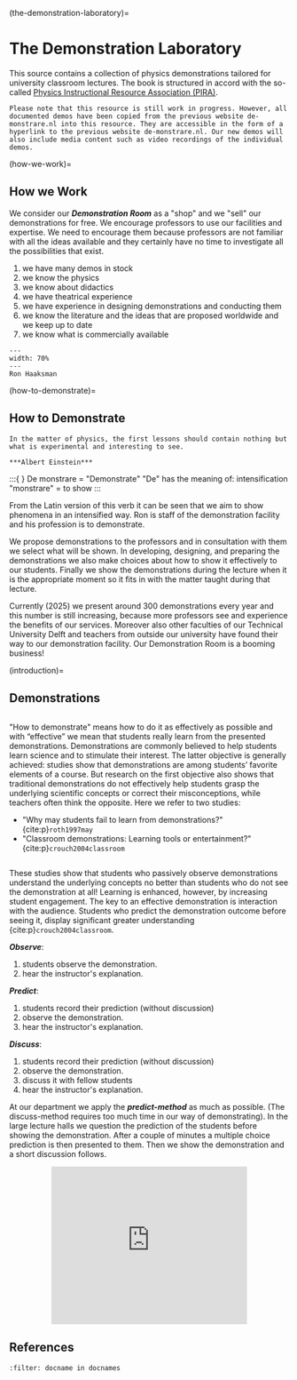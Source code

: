 (the-demonstration-laboratory)=
# The Demonstration Laboratory

This source contains a collection of physics demonstrations tailored for university classroom lectures. The book is structured in accord with the so-called [Physics Instructional Resource Association (PIRA)](https://pira.wildapricot.org/).

```{important}
Please note that this resource is still work in progress. However, all documented demos have been copied from the previous website de-monstrare.nl into this resource. They are accessible in the form of a hyperlink to the previous website de-monstrare.nl. Our new demos will also include media content such as video recordings of the individual demos.
```

(how-we-work)=
## How we Work
We consider our ***Demonstration Room*** as a "shop" and we "sell" our demonstrations for free. We encourage professors to use our facilities and expertise. We need to encourage them because professors are not familiar with all the ideas available and they certainly have no time to investigate all the possibilities that exist.

1. we have many demos in stock
2. we know the physics
3. we know about didactics
4. we have theatrical experience
5. we have experience in designing demonstrations and conducting them
6. we know the literature and the ideas that are proposed worldwide and we keep up to date
7. we know what is commercially available

```{figure} ../../figures/Ron.jpg
---
width: 70%
---
Ron Haaksman
```

(how-to-demonstrate)=
## How to Demonstrate

```{note}
In the matter of physics, the first lessons should contain nothing but what is experimental and interesting to see. 

***Albert Einstein***
```

:::{ }
De monstrare = "Demonstrate"
"De" has the meaning of: intensification
"monstrare" = to show
:::

From the Latin version of this verb it can be seen that we aim to show phenomena in an intensified way. Ron is staff of the demonstration facility and his profession is to demonstrate.

We propose demonstrations to the professors and in consultation with them we select what will be shown. In developing, designing, and preparing the demonstrations we also make choices about how to show it effectively to our students. Finally we show the demonstrations during the lecture when it is the appropriate moment so it fits in with the matter taught during that lecture.

Currently (2025) we present around 300 demonstrations every year and this number is still increasing, because more professors see and experience the benefits of our services. Moreover also other faculties of our Technical University Delft and teachers from outside our university have found their way to our demonstration facility. Our Demonstration Room is a booming business!

(introduction)=
## Demonstrations

```{index} how to demonstrate
```

"How to demonstrate" means how to do it as effectively as possible and with “effective” we mean that students really learn from the presented demonstrations. Demonstrations are commonly believed to help students learn science and to stimulate their interest. The latter objective is generally achieved: studies show that demonstrations are among students’ favorite elements of a course. But research on the first objective also shows that traditional demonstrations do not effectively help students grasp the underlying scientific concepts or correct their misconceptions, while teachers often think the opposite. Here we refer to two studies:

* "Why may students fail to learn from demonstrations?" {cite:p}`roth1997may`
* "Classroom demonstrations: Learning tools or entertainment?" {cite:p}`crouch2004classroom`

```{index} student engagement, presenting demonstrations, knowledge retention
```

These studies show that students who passively observe demonstrations understand the underlying concepts no better than students who do not see the demonstration at all! Learning is enhanced, however, by increasing student engagement. The key to an effective demonstration is interaction with the audience. Students who predict the demonstration outcome before seeing it, display significant greater understanding {cite:p}`crouch2004classroom`.

***Observe***:

1. students observe the demonstration.
2. hear the instructor's explanation.

***Predict***:

1. students record their prediction (without discussion)
2. observe the demonstration.
3. hear the instructor's explanation.

***Discuss***:

1. students record their prediction (without discussion)
2. observe the demonstration.
3. discuss it with fellow students
4. hear the instructor's explanation.

At our department we apply the ***predict-method*** as much as possible. (The discuss-method requires too much time in our way of demonstrating). In the large lecture halls we question the prediction of the students before showing the demonstration. After a couple of minutes a multiple choice prediction is then presented to them. Then we show the demonstration and a short discussion follows.


<div style="display: flex; justify-content: center;">
    <div style="position: relative; width: 70%; height: 0; padding-bottom: 56.25%;">
        <iframe
            src="https://www.youtube.com/embed/yJ2Qu7IOlDs?si=bVn2oxlUtIxl3CXi"
            style="position: absolute; top: 0; left: 0; width: 100%; height: 100%;"
            frameborder="0"
            allow="accelerometer; autoplay; clipboard-write; encrypted-media; gyroscope; picture-in-picture"
            allowfullscreen
        ></iframe>
    </div>
</div>

## References
```{bibliography}
:filter: docname in docnames
```
